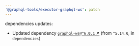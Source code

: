 ```yaml
---
'@graphql-tools/executor-graphql-ws': patch
---
```


dependencies updates: 

- Updated dependency [`graphql-ws@^6.0.1` ↗︎](https://www.npmjs.com/package/graphql-ws/v/6.0.1) (from `^5.14.0`, in `dependencies`)
